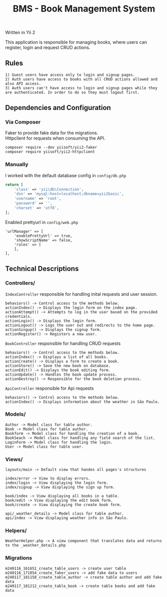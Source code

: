 <p align="center">
    <h1 align="center">BMS - Book Management System</h1>
    <br>
</p>

Written in Yii 2 

This application is responsible for managing books, where users can register, login and request CRUD actions.


Rules
------------
~~~
1) Guest users have access only to login and signup pages.
2) Auth users have access to books with all CRUD actions allowed and also API access.
3) Auth users can't have access to login and signup pages while they are authenticated. In order to do so they must logout first.
~~~

Dependencies and Configuration
------------

### Via Composer

Faker to provide fake data for the migrations.<BR>
Httpclient for requests when consuming the API.

~~~
composer require --dev yiisoft/yii2-faker
composer require yiisoft/yii2-httpclient
~~~

### Manually

I worked with the default database config in `config/db.php`

```php
return [
    'class' => 'yii\db\Connection',
    'dsn' => 'mysql:host=localhost;dbname=yii2basic',
    'username' => 'root',
    'password' => '',
    'charset' => 'utf8',
];
```


Enabled prettyurl in `config/web.php`
~~~
'urlManager' => [
	'enablePrettyUrl' => true,
	'showScriptName' => false,
	'rules' => [
	],
],
~~~

Technical Descriptions
------------

### Controllers/

`IndexController` responsible for handling inital requests and user session.
```
behaviors() -> Control access to the methods below.
actionIndex() -> Displays the login form on the index page.
actionAttempt() -> Attempts to log in the user based on the provided credentials.
actionLogin() -> Displays the login form.
actionLogout() -> Logs the user out and redirects to the home page.
actionSingup() -> Displays the signup form.
actionRegister() -> Registers a new user.
```

`BookController` responsible for handling CRUD requests
```
behaviors() -> Control access to the methods below.
actionIndex() -> Displays a list of all books.
actionCreate() -> Displays a form to create a book.
actionStore() -> Save the new book on database.
actionEdit() -> Displays the book editing form.
actionUpdate() -> Handles the book update process.
actionDestroy() -> Responsible for the book deletion process.
```

`ApiController` responsible for Api requests
```
behaviors() -> Control access to the methods below.
actionIndex() -> Displays information about the weather in São Paulo.
```

### Models/
```
Author -> Model class for table author.
Book -> Model class for table author.
Bookform -> Model class for handling the creation of a book.
BookSeach -> Model class for handling any field search of the list.
LoginForm -> Model class for handling the login.
User -> Model class for table user.
```
### Views/
```
layouts/main -> Default view that handes all pages's structures 

index/error -> View to display errors.
index/login -> View displaying the login form.
index/signup -> View displaying the sign up form.

book/index -> View displaying all books in a table.
book/edit -> View displaying the edit book form.
book/create -> View displaying the create book form.

api/_weather_details -> Model class for table author.
api/index -> View displaying weather info in São Paulo.

```
### Helpers/
```
WeatherHelper.php -> A view component that translates data and returns to the _weather_details.php
```
### Migrations
```
m240116_161651_create_table_users -> create user table
m240116_171854_create_faker_users -> add fake data to users
m240117_181158_create_table_author -> create table author and add fake data
m240117_181212_create_table_book -> create table books and add fake data
```

